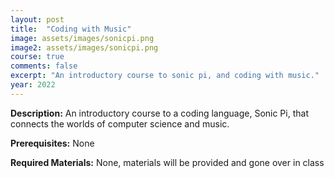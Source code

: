 ```yaml
---
layout: post
title:  "Coding with Music"
image: assets/images/sonicpi.png
image2: assets/images/sonicpi.png
course: true
comments: false
excerpt: "An introductory course to sonic pi, and coding with music."
year: 2022
---
```


**Description:** An introductory course to a coding language, Sonic Pi, that connects the worlds of computer science and music.

**Prerequisites:** None

**Required Materials:** None, materials will be provided and gone over in class

